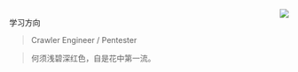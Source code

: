 <!--[My GitHub Stats](https://github-readme-stats.vercel.app/api?username=wuqi5700&show_icons=true&theme=tokyonight&cache_seconds=1800&hide_title=true)-->
<img align="right" src="https://github-readme-stats.vercel.app/api?username=killpwnwriter&show_icons=true&icon_color=805AD5&text_color=718096&bg_color=ffffff&hide_title=true" />

学习方向
> Crawler Engineer  /  Pentester


>
>
>
> 何须浅碧深红色，自是花中第一流。
